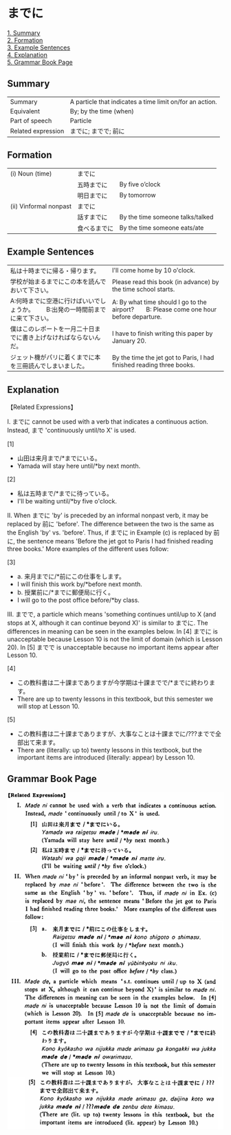 # までに

[1. Summary](#summary)<br>
[2. Formation](#formation)<br>
[3. Example Sentences](#example-sentences)<br>
[4. Explanation](#explanation)<br>
[5. Grammar Book Page](#grammar-book-page)<br>


## Summary

<table><tr>   <td>Summary</td>   <td>A particle that indicates a time limit on/for an action.</td></tr><tr>   <td>Equivalent</td>   <td>By; by the time (when)</td></tr><tr>   <td>Part of speech</td>   <td>Particle</td></tr><tr>   <td>Related expression</td>   <td>までに; までで; 前に</td></tr></table>

## Formation

<table class="table"> <tbody><tr class="tr head"> <td class="td"><span class="numbers">(i)</span> <span> <span class="bold">Noun (time)</span> </span></td> <td class="td"><span class="concept">までに</span> </td> <td class="td"><span>&nbsp;</span></td> </tr> <tr class="tr"> <td class="td"><span>&nbsp;</span></td> <td class="td"><span>五時<span class="concept">までに</span></span> </td> <td class="td"><span>By    five o’clock</span></td> </tr> <tr class="tr"> <td class="td"><span>&nbsp;</span></td> <td class="td"><span>明日<span class="concept">までに</span></span> </td> <td class="td"><span>By    tomorrow</span></td> </tr> <tr class="tr head"> <td class="td"><span class="numbers">(ii)</span> <span> <span class="bold">Vinformal nonpast</span></span></td> <td class="td"><span class="concept">までに</span> </td> <td class="td"><span>&nbsp;</span></td> </tr> <tr class="tr"> <td class="td"><span>&nbsp;</span></td> <td class="td"><span>話す<span class="concept">までに</span></span> </td> <td class="td"><span>By    the time someone talks/talked</span></td> </tr> <tr class="tr"> <td class="td"><span>&nbsp;</span></td> <td class="td"><span>食べる<span class="concept">までに</span></span> </td> <td class="td"><span>By    the time someone eats/ate</span></td> </tr></tbody></table>

## Example Sentences

<table><tr>   <td>私は十時までに帰る・帰ります。</td>   <td>I'll come home by 10 o'clock.</td></tr><tr>   <td>学校が始まるまでにこの本を読んでおいて下さい。</td>   <td>Please read this book (in advance) by the time school starts.</td></tr><tr>   <td>A:何時までに空港に行けばいいでしょうか。  B:出発の一時間前までに来て下さい。</td>   <td>A: By what time should I go to the airport?&emsp;&emsp;B: Please come one hour before departure.</td></tr><tr>   <td>僕はこのレポートを一月二十日までに書き上げなければならないんだ。</td>   <td>I have to finish writing this paper by January 20.</td></tr><tr>   <td>ジェット機がパリに着くまでに本を三冊読んでしまいました。</td>   <td>By the time the jet got to Paris, I had finished reading three books.</td></tr></table>

## Explanation

<p>【Related Expressions】</p>  <p>I. <span class="cloze">までに</span> cannot be used with a verb that indicates a continuous action. Instead, まで 'continuously until/to X' is used.</p>  <p>[1]</p>  <ul> <li>山田は来月まで/*<span class="cloze">までに</span>いる。</li> <li>Yamada will stay here until/*by next month.</li> </ul>  <p>[2]</p>  <ul> <li>私は五時まで/*<span class="cloze">までに</span>待っている。</li> <li>I'll be waiting until/*by five o'cIock.</li> </ul>  <p>II. When <span class="cloze">までに</span> 'by' is preceded by an informal nonpast verb, it may be replaced by 前に 'before'. The difference between the two is the same as the English 'by' vs. 'before'. Thus, if <span class="cloze">までに</span> in Example (c) is replaced by 前に, the sentence means 'Before the jet got to Paris I had finished reading three books.' More examples of the different uses follow:</p>  <p>[3]</p>  <ul> <li>a. 来月<span class="cloze">までに</span>/*前にこの仕事をします。</li> <li>I will finish this work by/*before next month.</li> <div class="divide"></div> <li>b. 授業前に/*<span class="cloze">までに</span>郵便局に行く。</li> <li>I will go to the post office before/*by class.</li> </ul>  <p>III. までで, a particle which means 'something continues until/up to X (and stops at X, although it can continue beyond X)' is similar to <span class="cloze">までに</span>. The differences in meaning can be seen in the examples below. In [4] <span class="cloze">までに</span> is unacceptable because Lesson 10 is not the limit of domain (which is Lesson 20). In [5] までで is unacceptable because no important items appear after Lesson 10.</p>  <p>[4]</p>  <ul> <li>この教科書は二十課までありますが今学期は十課までで/*<span class="cloze">までに</span>終わります。</li> <li>There are up to twenty lessons in this textbook, but this semester we will stop at Lesson 10.</li> </ul>  <p>[5]</p>  <ul> <li>この教科書は二十課までありますが、大事なことは十課<span class="cloze">までに</span>/???までで全部出て来ます。</li> <li>There are (literally: up to) twenty lessons in this textbook, but the important items are introduced (literally: appear) by Lesson 10.</li> </ul>

## Grammar Book Page

![](../img/Basicまでに.png)

